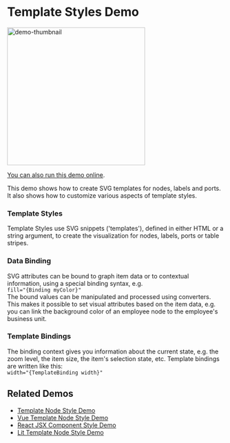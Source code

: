 <!--
 //////////////////////////////////////////////////////////////////////////////
 // @license
 // This file is part of yFiles for HTML.
 // Use is subject to license terms.
 //
 // Copyright (c) by yWorks GmbH, Vor dem Kreuzberg 28,
 // 72070 Tuebingen, Germany. All rights reserved.
 //
 //////////////////////////////////////////////////////////////////////////////
-->
# Template Styles Demo

<img src="../../../doc/demo-thumbnails/template-styles.webp" alt="demo-thumbnail" height="320"/>

[You can also run this demo online](https://www.yfiles.com/demos/style/templatestyles/).

This demo shows how to create SVG templates for nodes, labels and ports. It also shows how to customize various aspects of template styles.

### Template Styles

Template Styles use SVG snippets ('templates'), defined in either HTML or a string argument, to create the visualization for nodes, labels, ports or table stripes.

### Data Binding

SVG attributes can be bound to graph item data or to contextual information, using a special binding syntax, e.g.  
`fill="{Binding myColor}"`  
The bound values can be manipulated and processed using converters. This makes it possible to set visual attributes based on the item data, e.g. you can link the background color of an employee node to the employee's business unit.

### Template Bindings

The binding context gives you information about the current state, e.g. the zoom level, the item size, the item's selection state, etc. Template bindings are written like this:  
`width="{TemplateBinding width}"`

## Related Demos

- [Template Node Style Demo](../../style/template-node-style/)
- [Vue Template Node Style Demo](../../../demos-ts/style/vue-template-node-style/README.html)
- [React JSX Component Style Demo](../../style/react-template-node-style/)
- [Lit Template Node Style Demo](../../style/lit-template-node-style/)
